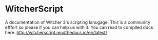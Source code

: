 # WitcherScript
A documentation of Witcher 3's scripting lanugage.
This is a community efffort so please if you can help us with it.
You can read to compiled docs here: http://witcherscript.readthedocs.io/en/latest/
